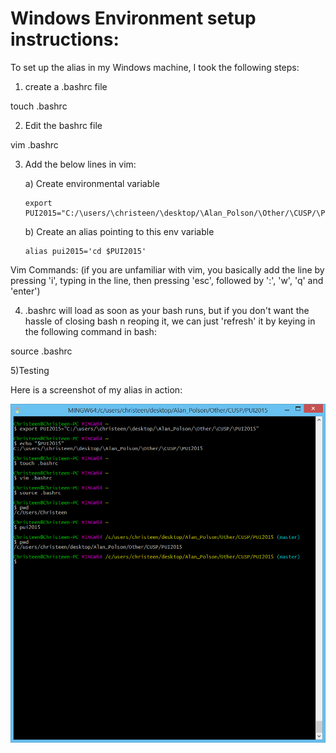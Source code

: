 # Windows Environment setup instructions:

To set up the alias in my Windows machine, I took the following steps:

1) create a .bashrc file

touch .bashrc

2) Edit the bashrc file

vim .bashrc

3) Add the below lines in vim: 

	a) Create environmental variable

	   export PUI2015="C:/\users/\christeen/\desktop/\Alan_Polson/\Other/\CUSP/\PUI2015"

	b) Create an alias pointing to this env variable

   	   alias pui2015='cd $PUI2015'

Vim Commands: (if you are unfamiliar with vim, you basically add the line by pressing 'i', typing in the line, then pressing 'esc', followed by ':', 'w', 'q' and 'enter')

4) .bashrc will load as soon as your bash runs, but if you don't want the hassle of closing bash n reoping it, we can just 'refresh' it by keying in the following command in bash:

source .bashrc

5)Testing

Here is a screenshot of my alias in action:

![The pic is not showing](Environment_Variable_Setup.png)
